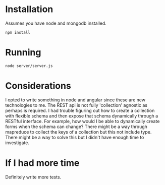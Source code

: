 # Installation
Assumes you have node and mongodb installed.
```
npm install
```
# Running

```
node server/server.js
```
# Considerations
I opted to write something in node and angular since these are new technologies to me. The REST api is not fully 'collection' agnostic as perhaps is required. 
I had trouble figuring out how to create a collection with flexible schema and then expose that schema dynamically through a RESTful interface. For example, 
how would I be able to dynamically create forms when the schema can change? There might be a way through mapreduce to collect the keys of a collection but
this not include type. There might be a way to solve this but I didn't have enough time to investigate.

# If I had more time
Definitely write more tests. 
  

